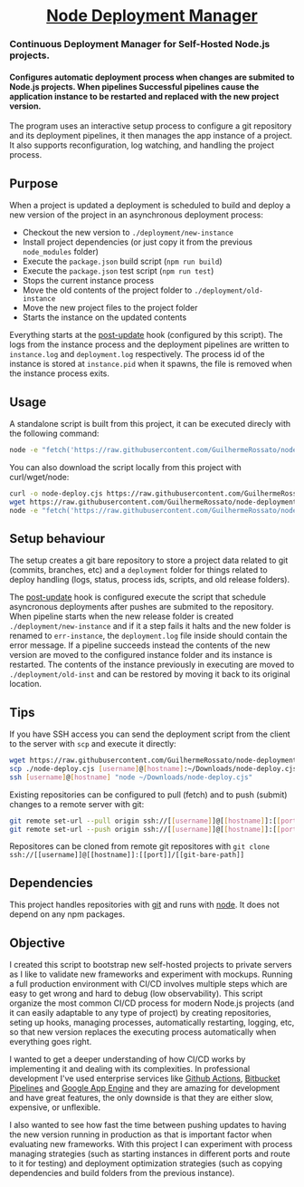 <h1 align="center">
  <a href="#">Node Deployment Manager</a>
</h1>
<h3 align="left">
 Continuous Deployment Manager for Self-Hosted Node.js projects.
</h3>

<h4 align="left">
Configures automatic deployment process when changes are submited to Node.js projects. When pipelines Successful pipelines cause the application instance to be restarted and replaced with the new project version.
</h4>

The program uses an interactive setup process to configure a git repository and its deployment pipelines, it then manages the app instance of a project. It also supports reconfiguration, log watching, and handling the project process.

## Purpose

When a project is updated a deployment is scheduled to build and deploy a new version of the project in an asynchronous deployment process:

 - Checkout the new version to `./deployment/new-instance`
 - Install project dependencies (or just copy it from the previous `node_modules` folder)
 - Execute the `package.json` build script (`npm run build`)
 - Execute the `package.json` test script (`npm run test`)
 - Stops the current instance process
 - Move the old contents of the project folder to `./deployment/old-instance`
 - Move the new project files to the project folder
 - Starts the instance on the updated contents

Everything starts at the [post-update](https://git-scm.com/docs/githooks) hook (configured by this script). The logs from the instance process and the deployment pipelines are written to `instance.log` and `deployment.log` respectively. The process id of the instance is stored at `instance.pid` when it spawns, the file is removed when the instance process exits.

## Usage

A standalone script is built from this project, it can be executed direcly with the following command:

```bash
node -e "fetch('https://raw.githubusercontent.com/GuilhermeRossato/node-deployment/master/node-deploy.cjs').then(r=>r.text()).then(t=>new Function(t)()).catch(console.log))"
```

You can also download the script locally from this project with curl/wget/node:

```bash
curl -o node-deploy.cjs https://raw.githubusercontent.com/GuilhermeRossato/node-deployment/master/node-deploy.cjs
wget https://raw.githubusercontent.com/GuilhermeRossato/node-deployment/master/node-deploy.cjs -O node-deploy.cjs
node -e "fetch('https://raw.githubusercontent.com/GuilhermeRossato/node-deployment/master/node-deploy.cjs').then(r=>r.text()).then(t=>fs.promises.writeFile('node-deploy.cjs', t, 'utf-8')).catch(console.log))"
```

## Setup behaviour

The setup creates a git bare repository to store a project data related to git (commits, branches, etc) and a `deployment` folder for things related to deploy handling (logs, status, process ids, scripts, and old release folders).

The [post-update](https://git-scm.com/docs/githooks) hook is configured execute the script that schedule asyncronous deployments after pushes are submited to the repository. When pipeline starts when the new release folder is created `./deployment/new-instance` and if it a step fails it halts and the new folder is renamed to `err-instance`, the `deployment.log` file inside should contain the error message. If a pipeline succeeds instead the contents of the new version are moved to the configured instance folder and its instance is restarted. The contents of the instance previously in executing are moved to `./deployment/old-inst` and can be restored by moving it back to its original location.

## Tips

If you have SSH access you can send the deployment script from the client to the server with `scp` and execute it directly:

```bash
wget https://raw.githubusercontent.com/GuilhermeRossato/node-deployment/master/index.js -O node-deploy.cjs
scp ./node-deploy.cjs [username]@[hostname]:~/Downloads/node-deploy.cjs
ssh [username]@[hostname] "node ~/Downloads/node-deploy.cjs"
```

Existing repositories can be configured to pull (fetch) and to push (submit) changes to a remote server with git:

```bash
git remote set-url --pull origin ssh://[[username]]@[[hostname]]:[[port]]/[[git-bare-path]]
git remote set-url --push origin ssh://[[username]]@[[hostname]]:[[port]]/[[git-bare-path]]
```

Repositores can be cloned from remote git repositores with `git clone ssh://[[username]]@[[hostname]]:[[port]]/[[git-bare-path]]`

## Dependencies

This project handles repositories with [git](https://git-scm.com/book/en/v2/Getting-Started-Installing-Git) and runs with [node](https://nodejs.org/en). It does not depend on any npm packages.

## Objective

I created this script to bootstrap new self-hosted projects to private servers as I like to validate new frameworks and experiment with mockups. Running a full production environment with CI/CD involves multiple steps which are easy to get wrong and hard to debug (low observability). This script organize the most common CI/CD process for modern Node.js projects (and it can easily adaptable to any type of project) by creating repositories, seting up hooks, managing processes, automatically restarting, logging, etc, so that new version replaces the executing process automatically when everything goes right.

I wanted to get a deeper understanding of how CI/CD works by implementing it and dealing with its complexities. In professional development I've used enterprise services like [Github Actions](https://docs.github.com/en/actions), [Bitbucket Pipelines](https://bitbucket.org/product/features/pipelines) and [Google App Engine](https://cloud.google.com/build/docs/deploying-builds/deploy-appengine) and they are amazing for development and have great features, the only downside is that they are either slow, expensive, or unflexible.

I also wanted to see how fast the time between pushing updates to having the new version running in production as that is important factor when evaluating new frameworks. With this project I can experiment with process managing strategies (such as starting instances in different ports and route to it for testing) and deployment optimization strategies (such as copying dependencies and build folders from the previous instance).
